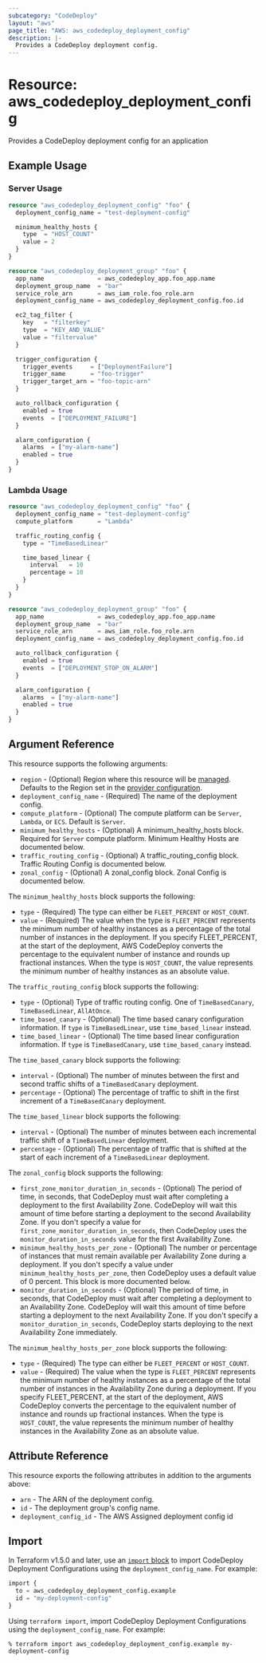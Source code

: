 ```yaml
---
subcategory: "CodeDeploy"
layout: "aws"
page_title: "AWS: aws_codedeploy_deployment_config"
description: |-
  Provides a CodeDeploy deployment config.
---
```


# Resource: aws_codedeploy_deployment_config

Provides a CodeDeploy deployment config for an application

## Example Usage

### Server Usage

```terraform
resource "aws_codedeploy_deployment_config" "foo" {
  deployment_config_name = "test-deployment-config"

  minimum_healthy_hosts {
    type  = "HOST_COUNT"
    value = 2
  }
}

resource "aws_codedeploy_deployment_group" "foo" {
  app_name               = aws_codedeploy_app.foo_app.name
  deployment_group_name  = "bar"
  service_role_arn       = aws_iam_role.foo_role.arn
  deployment_config_name = aws_codedeploy_deployment_config.foo.id

  ec2_tag_filter {
    key   = "filterkey"
    type  = "KEY_AND_VALUE"
    value = "filtervalue"
  }

  trigger_configuration {
    trigger_events     = ["DeploymentFailure"]
    trigger_name       = "foo-trigger"
    trigger_target_arn = "foo-topic-arn"
  }

  auto_rollback_configuration {
    enabled = true
    events  = ["DEPLOYMENT_FAILURE"]
  }

  alarm_configuration {
    alarms  = ["my-alarm-name"]
    enabled = true
  }
}
```

### Lambda Usage

```terraform
resource "aws_codedeploy_deployment_config" "foo" {
  deployment_config_name = "test-deployment-config"
  compute_platform       = "Lambda"

  traffic_routing_config {
    type = "TimeBasedLinear"

    time_based_linear {
      interval   = 10
      percentage = 10
    }
  }
}

resource "aws_codedeploy_deployment_group" "foo" {
  app_name               = aws_codedeploy_app.foo_app.name
  deployment_group_name  = "bar"
  service_role_arn       = aws_iam_role.foo_role.arn
  deployment_config_name = aws_codedeploy_deployment_config.foo.id

  auto_rollback_configuration {
    enabled = true
    events  = ["DEPLOYMENT_STOP_ON_ALARM"]
  }

  alarm_configuration {
    alarms  = ["my-alarm-name"]
    enabled = true
  }
}
```

## Argument Reference

This resource supports the following arguments:

* `region` - (Optional) Region where this resource will be [managed](https://docs.aws.amazon.com/general/latest/gr/rande.html#regional-endpoints). Defaults to the Region set in the [provider configuration](https://registry.terraform.io/providers/hashicorp/aws/latest/docs#aws-configuration-reference).
* `deployment_config_name` - (Required) The name of the deployment config.
* `compute_platform` - (Optional) The compute platform can be `Server`, `Lambda`, or `ECS`. Default is `Server`.
* `minimum_healthy_hosts` - (Optional) A minimum_healthy_hosts block. Required for `Server` compute platform. Minimum Healthy Hosts are documented below.
* `traffic_routing_config` - (Optional) A traffic_routing_config block. Traffic Routing Config is documented below.
* `zonal_config` - (Optional) A zonal_config block. Zonal Config is documented below.

The `minimum_healthy_hosts` block supports the following:

* `type` - (Required) The type can either be `FLEET_PERCENT` or `HOST_COUNT`.
* `value` - (Required) The value when the type is `FLEET_PERCENT` represents the minimum number of healthy instances as
a percentage of the total number of instances in the deployment. If you specify FLEET_PERCENT, at the start of the
deployment, AWS CodeDeploy converts the percentage to the equivalent number of instance and rounds up fractional instances.
When the type is `HOST_COUNT`, the value represents the minimum number of healthy instances as an absolute value.

The `traffic_routing_config` block supports the following:

* `type` - (Optional) Type of traffic routing config. One of `TimeBasedCanary`, `TimeBasedLinear`, `AllAtOnce`.
* `time_based_canary` - (Optional) The time based canary configuration information. If `type` is `TimeBasedLinear`, use `time_based_linear` instead.
* `time_based_linear` - (Optional) The time based linear configuration information. If `type` is `TimeBasedCanary`, use `time_based_canary` instead.

The `time_based_canary` block supports the following:

* `interval` - (Optional) The number of minutes between the first and second traffic shifts of a `TimeBasedCanary` deployment.
* `percentage` - (Optional) The percentage of traffic to shift in the first increment of a `TimeBasedCanary` deployment.

The `time_based_linear` block supports the following:

* `interval` - (Optional) The number of minutes between each incremental traffic shift of a `TimeBasedLinear` deployment.
* `percentage` - (Optional) The percentage of traffic that is shifted at the start of each increment of a `TimeBasedLinear` deployment.

The `zonal_config` block supports the following:

* `first_zone_monitor_duration_in_seconds` - (Optional) The period of time, in seconds, that CodeDeploy must wait after completing a deployment to the first Availability Zone. CodeDeploy will wait this amount of time before starting a deployment to the second Availability Zone. If you don't specify a value for `first_zone_monitor_duration_in_seconds`, then CodeDeploy uses the `monitor_duration_in_seconds` value for the first Availability Zone.
* `minimum_healthy_hosts_per_zone` - (Optional) The number or percentage of instances that must remain available per Availability Zone during a deployment. If you don't specify a value under `minimum_healthy_hosts_per_zone`, then CodeDeploy uses a default value of 0 percent. This block is more documented below.
* `monitor_duration_in_seconds` - (Optional) The period of time, in seconds, that CodeDeploy must wait after completing a deployment to an Availability Zone. CodeDeploy will wait this amount of time before starting a deployment to the next Availability Zone. If you don't specify a `monitor_duration_in_seconds`, CodeDeploy starts deploying to the next Availability Zone immediately.

The `minimum_healthy_hosts_per_zone` block supports the following:

* `type` - (Required) The type can either be `FLEET_PERCENT` or `HOST_COUNT`.
* `value` - (Required) The value when the type is `FLEET_PERCENT` represents the minimum number of healthy instances as a percentage of the total number of instances in the Availability Zone during a deployment. If you specify FLEET_PERCENT, at the start of the deployment, AWS CodeDeploy converts the percentage to the equivalent number of instance and rounds up fractional instances. When the type is `HOST_COUNT`, the value represents the minimum number of healthy instances in the Availability Zone as an absolute value.

## Attribute Reference

This resource exports the following attributes in addition to the arguments above:

* `arn` - The ARN of the deployment config.
* `id` - The deployment group's config name.
* `deployment_config_id` - The AWS Assigned deployment config id

## Import

In Terraform v1.5.0 and later, use an [`import` block](https://developer.hashicorp.com/terraform/language/import) to import CodeDeploy Deployment Configurations using the `deployment_config_name`. For example:

```terraform
import {
  to = aws_codedeploy_deployment_config.example
  id = "my-deployment-config"
}
```

Using `terraform import`, import CodeDeploy Deployment Configurations using the `deployment_config_name`. For example:

```console
% terraform import aws_codedeploy_deployment_config.example my-deployment-config
```
